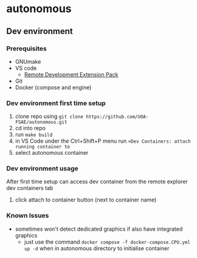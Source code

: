 # autonomous

## Dev environment
### Prerequisites
- GNUmake
- VS code
  - [Remote Development Extension Pack](https://vscode.dev/github/UOA-FSAE/autonomous/blob/c73088e44093aeaae48ef29d6cef836453db4acfcode-remote-extensionpack\extension) 
- Git
- Docker (compose and engine)

### Dev environment first time setup
1. clone repo using ```git clone https://github.com/UOA-FSAE/autonomous.git```
2. cd into repo
3. run ```make build```
4. in VS Code under the Ctrl+Shift+P menu run ```>Dev Containers: attach running container to```
5. select autonomous container

### Dev environment usage
After first time setup can access dev container from the remote explorer dev containers tab
1. click attach to container button (next to container name)

### Known Issues
- sometimes won't detect dedicated graphics if also have integrated graphics
  - just use the command ````docker compose -f docker-compose.CPU.yml up -d```` when in autonomous directory to initialise container
